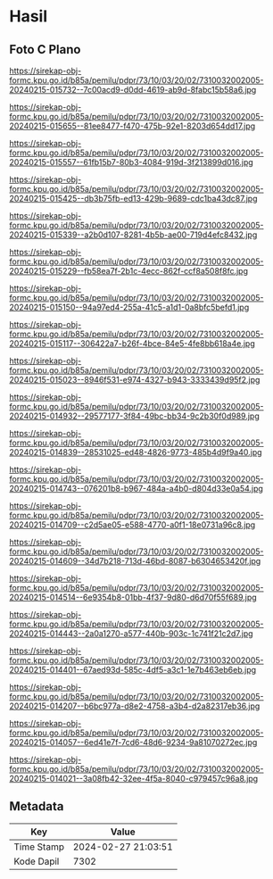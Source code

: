 # Hasil

## Foto C Plano

https://sirekap-obj-formc.kpu.go.id/b85a/pemilu/pdpr/73/10/03/20/02/7310032002005-20240215-015732--7c00acd9-d0dd-4619-ab9d-8fabc15b58a6.jpg

https://sirekap-obj-formc.kpu.go.id/b85a/pemilu/pdpr/73/10/03/20/02/7310032002005-20240215-015655--81ee8477-f470-475b-92e1-8203d654dd17.jpg

https://sirekap-obj-formc.kpu.go.id/b85a/pemilu/pdpr/73/10/03/20/02/7310032002005-20240215-015557--61fb15b7-80b3-4084-919d-3f213899d016.jpg

https://sirekap-obj-formc.kpu.go.id/b85a/pemilu/pdpr/73/10/03/20/02/7310032002005-20240215-015425--db3b75fb-ed13-429b-9689-cdc1ba43dc87.jpg

https://sirekap-obj-formc.kpu.go.id/b85a/pemilu/pdpr/73/10/03/20/02/7310032002005-20240215-015339--a2b0d107-8281-4b5b-ae00-719d4efc8432.jpg

https://sirekap-obj-formc.kpu.go.id/b85a/pemilu/pdpr/73/10/03/20/02/7310032002005-20240215-015229--fb58ea7f-2b1c-4ecc-862f-ccf8a508f8fc.jpg

https://sirekap-obj-formc.kpu.go.id/b85a/pemilu/pdpr/73/10/03/20/02/7310032002005-20240215-015150--94a97ed4-255a-41c5-a1d1-0a8bfc5befd1.jpg

https://sirekap-obj-formc.kpu.go.id/b85a/pemilu/pdpr/73/10/03/20/02/7310032002005-20240215-015117--306422a7-b26f-4bce-84e5-4fe8bb618a4e.jpg

https://sirekap-obj-formc.kpu.go.id/b85a/pemilu/pdpr/73/10/03/20/02/7310032002005-20240215-015023--8946f531-e974-4327-b943-3333439d95f2.jpg

https://sirekap-obj-formc.kpu.go.id/b85a/pemilu/pdpr/73/10/03/20/02/7310032002005-20240215-014932--29577177-3f84-49bc-bb34-9c2b30f0d989.jpg

https://sirekap-obj-formc.kpu.go.id/b85a/pemilu/pdpr/73/10/03/20/02/7310032002005-20240215-014839--28531025-ed48-4826-9773-485b4d9f9a40.jpg

https://sirekap-obj-formc.kpu.go.id/b85a/pemilu/pdpr/73/10/03/20/02/7310032002005-20240215-014743--076201b8-b967-484a-a4b0-d804d33e0a54.jpg

https://sirekap-obj-formc.kpu.go.id/b85a/pemilu/pdpr/73/10/03/20/02/7310032002005-20240215-014709--c2d5ae05-e588-4770-a0f1-18e0731a96c8.jpg

https://sirekap-obj-formc.kpu.go.id/b85a/pemilu/pdpr/73/10/03/20/02/7310032002005-20240215-014609--34d7b218-713d-46bd-8087-b6304653420f.jpg

https://sirekap-obj-formc.kpu.go.id/b85a/pemilu/pdpr/73/10/03/20/02/7310032002005-20240215-014514--6e9354b8-01bb-4f37-9d80-d6d70f55f689.jpg

https://sirekap-obj-formc.kpu.go.id/b85a/pemilu/pdpr/73/10/03/20/02/7310032002005-20240215-014443--2a0a1270-a577-440b-903c-1c741f21c2d7.jpg

https://sirekap-obj-formc.kpu.go.id/b85a/pemilu/pdpr/73/10/03/20/02/7310032002005-20240215-014401--67aed93d-585c-4df5-a3c1-1e7b463eb6eb.jpg

https://sirekap-obj-formc.kpu.go.id/b85a/pemilu/pdpr/73/10/03/20/02/7310032002005-20240215-014207--b6bc977a-d8e2-4758-a3b4-d2a82317eb36.jpg

https://sirekap-obj-formc.kpu.go.id/b85a/pemilu/pdpr/73/10/03/20/02/7310032002005-20240215-014057--6ed41e7f-7cd6-48d6-9234-9a81070272ec.jpg

https://sirekap-obj-formc.kpu.go.id/b85a/pemilu/pdpr/73/10/03/20/02/7310032002005-20240215-014021--3a08fb42-32ee-4f5a-8040-c979457c96a8.jpg


## Metadata

| Key        | Value               |
| ---------- | ------------------- |
| Time Stamp | 2024-02-27 21:03:51 |
| Kode Dapil | 7302                |




